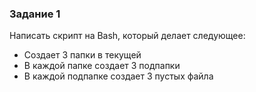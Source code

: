 ### Задание 1

Написать скрипт на Bash, который делает следующее:
- Создает 3 папки в текущей
- В каждой папке создает 3 подпапки
- В каждой подпапке создает 3 пустых файла